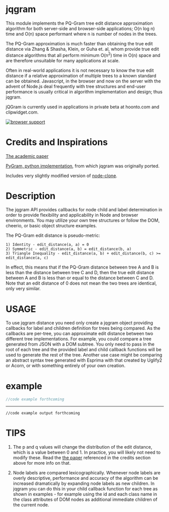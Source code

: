 # jqgram

This module implements the PQ-Gram tree edit distance approximation algorithm for both server-side and browser-side applications; O(n log n) time and O(n) space performant where n is number of nodes in the trees.

The PQ-Gram approximation is much faster than obtaining the true edit distance via Zhang & Shasha, Klein, or Guha et. al, whom provide true edit distance algorithms that all perform minimum O(n<sup>2</sup>) time in O(n) space and are therefore unsuitable for many applications at scale.

Often in real-world applications it is not necessary to know the true edit distance if a relative approximation of multiple trees to a known standard can be obtained.  Javascript, in the browser and now on the server with the advent of Node.js deal frequently with tree structures and end-user performance is usually critical in algorithm implementation and design; thus jqgram.

jQGram is currently used in applications in private beta at hoonto.com and clipwidget.com. 

[![browser support](http://ci.testling.com/hoonto/jqgram.png)](http://ci.testling.com/hoonto/jqgram)


# Credits and Inspirations

[The academic paper](http://www.vldb2005.org/program/paper/wed/p301-augsten.pdf)

[PyGram, python implementation](https://github.com/Sycondaman/PyGram), from which jqgram was originally ported.

Includes very slightly modified version of [node-clone](https://github.com/pvorb/node-clone). 

Description
===========

The jqgram API provides callbacks for node child and label determination in order to provide flexibility and applicability in Node and browser environments.  You may utilize your own tree structures or follow the DOM, cheerio, or basic object structure examples.

The PQ-Gram edit distance is pseudo-metric:

    1) Identity - edit_distance(a, a) = 0
    2) Symmetric - edit_distance(a, b) = edit_distance(b, a) 
    3) Triangle Inequality - edit_distance(a, b) + edit_distance(b, c) >= edit_distance(a, c)
    
In effect, this means that if the PQ-Gram distance between tree A and B is less than the distance between tree C and D, then the true edit distance between A and B is less than or equal to the distance between C and D. Note that an edit distance of 0 does not mean the two trees are identical, only very similar.

USAGE
=====

To use jqgram distance you need only create a jqgram object providing callbacks for label and children definition for trees being compared.  As the callbacks are per-tree, you can approximate edit distance between two different tree implementations.  For example, you could compare a tree generated from JSON with a DOM subtree.  You only need to pass in the root of each tree and the provided label and child callback functions will be used to generate the rest of the tree.  Another use case might be comparing an abstract syntax tree generated with Esprima with that created by Uglify2 or Acorn, or with something entirely of your own creation.

# example

``` js
//code example forthcoming
```

***

```
//code example output forthcoming
```



TIPS 
====

1)  The p and q values will change the distribution of the edit distance, which is a value between 0 and 1. In practice, you will likely not need to modify these.  Read the [the paper](http://www.vldb2005.org/program/paper/wed/p301-augsten.pdf) referenced in the credits section above for more info on that.

2)  Node labels are compared lexicographically. Whenever node labels are overly descriptive, performance and accuracy of the algorithm can be increased dramatically by expanding node labels as new children.  In jqgram you can do this in your child callback function for each tree as shown in examples - for example using the id and each class name in the class attributes of DOM nodes as additional immediate children of the current node. 

